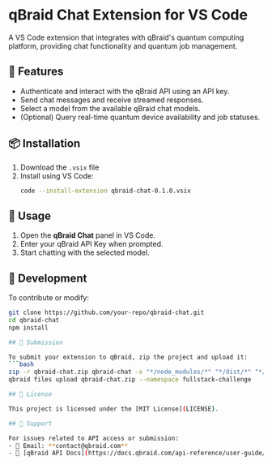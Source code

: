 # qBraid Chat Extension for VS Code

A VS Code extension that integrates with qBraid's quantum computing platform, providing chat functionality and quantum job management.

## 🔹 Features
- Authenticate and interact with the qBraid API using an API key.
- Send chat messages and receive streamed responses.
- Select a model from the available qBraid chat models.
- (Optional) Query real-time quantum device availability and job statuses.


## 📦 Installation
1. Download the `.vsix` file
2. Install using VS Code:
   ```bash
   code --install-extension qbraid-chat-0.1.0.vsix

## 🔧 Usage

1. Open the **qBraid Chat** panel in VS Code.
2. Enter your qBraid API Key when prompted.
3. Start chatting with the selected model.

## 🔄 Development

To contribute or modify:
```bash
git clone https://github.com/your-repo/qbraid-chat.git
cd qbraid-chat
npm install

## 📩 Submission

To submit your extension to qBraid, zip the project and upload it:
```bash
zip -r qbraid-chat.zip qbraid-chat -x "*/node_modules/*" "*/dist/*" "*/out/*" "*/.git/*" "*.vsix"
qbraid files upload qbraid-chat.zip --namespace fullstack-challenge

## 📜 License

This project is licensed under the [MIT License](LICENSE).

## 🤝 Support

For issues related to API access or submission:
- 📧 Email: **contact@qbraid.com**  
- 📖 [qBraid API Docs](https://docs.qbraid.com/api-reference/user-guide/introduction)
